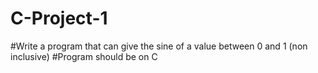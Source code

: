 # C-Project-1
#Write a program that can give the sine of a value between 0 and 1 (non inclusive)
#Program should be on C
